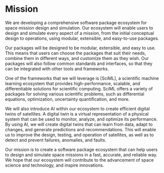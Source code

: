 # Mission

We are developing a comprehensive software package ecosystem for space mission design and simulation. 
Our ecosystem will enable users to design and simulate every aspect of a mission, from the initial 
conceptual design to operations, using modular, extensible, and easy-to-use packages. 

Our packages will be designed to be modular, extensible, and easy to use. This means 
that users can choose the packages that suit their needs, combine them in different ways, 
and customize them as they wish. Our packages will also follow common standards and interfaces, 
so that they can be integrated with other tools and frameworks.

One of the frameworks that we will leverage is [SciML], a scientific machine learning ecosystem that 
provides high-performance, scalable, and differentiable solutions for scientific computing. 
SciML offers a variety of packages for solving various scientific problems, such as differential 
equations, optimization, uncertainty quantification, and more.

We will also introduce AI within our ecosystem to create efficient digital twins of satellites. A digital 
twin is a virtual representation of a physical system that can be used to monitor, analyze, and optimize its 
performance. By using AI, we will create digital twins that can learn from data, adapt to changes, 
and generate predictions and recommendations. This will enable us to improve the design, testing, and 
operation of satellites, as well as to detect and prevent failures, anomalies, and faults.

Our mission is to create a software package ecosystem that can help users to design and simulate space 
missions in a fast, accurate, and reliable way. We hope that our ecosystem will contribute to the 
advancement of space science and technology, and inspire innovations.